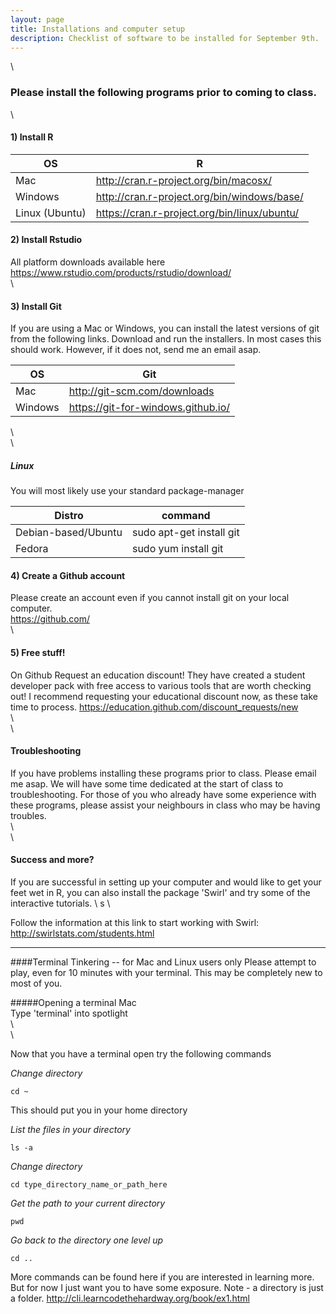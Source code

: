 ```yaml
---
layout: page
title: Installations and computer setup
description: Checklist of software to be installed for September 9th. 
---
```

\  

### Please install the following programs prior to coming to class.  
\  

#### 1) Install R
OS              | R                                            |
--------------- | -------------------------------------------- |
Mac             | http://cran.r-project.org/bin/macosx/        |
Windows         | http://cran.r-project.org/bin/windows/base/  |
Linux (Ubuntu)  | https://cran.r-project.org/bin/linux/ubuntu/ |

  
#### 2) Install Rstudio

All platform downloads available here
https://www.rstudio.com/products/rstudio/download/  
\  

#### 3) Install Git
If you are using a Mac or Windows, you can install the latest versions of git from the following links. Download and run the installers. In most cases this should work. However, if it does not, send me an email asap. 

OS              | Git                                          |
--------------- | -------------------------------------------- |
Mac             | http://git-scm.com/downloads                 |
Windows         | https://git-for-windows.github.io/           |

\  
\  

##### **Linux**
You will most likely use your standard package-manager 

Distro                     | command                        |
-------------------------- | ------------------------------ |
Debian-based/Ubuntu        | sudo apt-get install git       |
Fedora                     | sudo yum install git           |


#### 4) Create a Github account

Please create an account even if you cannot install git on your local computer.  
https://github.com/  
\  

#### 5) Free stuff!
On Github Request an education discount! They have created a student developer pack with free access to various tools that are worth checking out! I recommend requesting your educational discount now, as these take time to process. 
https://education.github.com/discount_requests/new  
\  
\  

#### Troubleshooting
If you have problems installing these programs prior to class. Please email me asap. We will have some time dedicated at the start of class to troubleshooting. For those of you who already have some experience with these programs, please assist your neighbours in class who may be having troubles.  
\  
\  

#### Success and more?
If you are successful in setting up your computer and would like to get your feet wet in R, you can also install the package 'Swirl' and try some of the interactive tutorials. 
\  s
\  

Follow the information at this link to start working with Swirl: http://swirlstats.com/students.html


------------------------------------------------------------------------------------------

####Terminal Tinkering -- for Mac and Linux users only
Please attempt to play, even for 10 minutes with your terminal. This may be completely new to most of you.

#####Opening a terminal
Mac  
Type 'terminal' into spotlight  
\  
\  

Now that you have a terminal open try the following commands  

*Change directory*
```
cd ~  
```
This should put you in your home directory

*List the files in your directory*
```
ls -a
```

*Change directory*
```
cd type_directory_name_or_path_here
```

*Get the path to your current directory*
```
pwd
```
*Go back to the directory one level up*
```
cd ..
```

More commands can be found here if you are interested in learning more. But for now I just want you to have some exposure. Note - a directory is just a folder. 
http://cli.learncodethehardway.org/book/ex1.html












